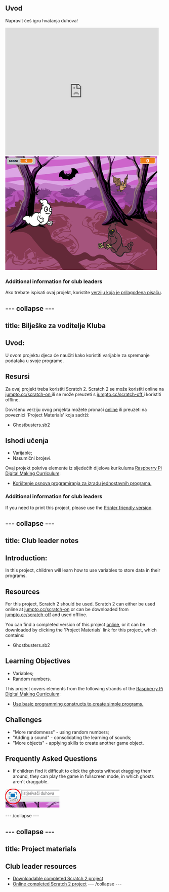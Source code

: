 ## Uvod

Napravit ćeš igru hvatanja duhova!

<div class="scratch-preview">
  <iframe allowtransparency="true" width="485" height="402" src="https://scratch.mit.edu/projects/embed/60787262/?autostart=false" frameborder="0"></iframe>
  <img src="images/ghost-final.png">
</div>

### Additional information for club leaders

Ako trebate ispisati ovaj projekt, koristite [verziju koja je prilagođena pisaču](https://projects.raspberrypi.org/en/projects/ghostbusters/print).

## \--- collapse \---

## title: Bilješke za voditelje Kluba

## Uvod:

U ovom projektu djeca će naučiti kako koristiti varijable za spremanje podataka u svoje programe.

## Resursi

Za ovaj projekt treba koristiti Scratch 2. Scratch 2 se može koristiti online na [ jumpto.cc/scratch-on ](http://jumpto.cc/scratch-on) ili se može preuzeti s [ jumpto.cc/scratch-off ](http://jumpto.cc/scratch-off) i koristiti offline.

Dovršenu verziju ovog projekta možete pronaći [online](http://scratch.mit.edu/projects/60787262/#editor) ili preuzeti na poveznici 'Project Materials' koja sadrži:

* Ghostbusters.sb2

## Ishodi učenja

* Varijable;
* Nasumični brojevi.

Ovaj projekt pokriva elemente iz sljedećih dijelova kurikuluma [Raspberry Pi Digital Making Curriculum](http://rpf.io/curriculum):

* [Korištenje osnova programiranja za izradu jednostavnih programa.](https://www.raspberrypi.org/curriculum/programming/creator)

### Additional information for club leaders

If you need to print this project, please use the [Printer friendly version](https://projects.raspberrypi.org/en/projects/ghostbusters/print).

## \--- collapse \---

## title: Club leader notes

## Introduction:

In this project, children will learn how to use variables to store data in their programs.

## Resources

For this project, Scratch 2 should be used. Scratch 2 can either be used online at [jumpto.cc/scratch-on](http://jumpto.cc/scratch-on) or can be downloaded from [jumpto.cc/scratch-off](http://jumpto.cc/scratch-off) and used offline.

You can find a completed version of this project [online](http://scratch.mit.edu/projects/60787262/#editor), or it can be downloaded by clicking the 'Project Materials' link for this project, which contains:

* Ghostbusters.sb2

## Learning Objectives

* Variables;
* Random numbers.

This project covers elements from the following strands of the [Raspberry Pi Digital Making Curriculum](http://rpf.io/curriculum):

* [Use basic programming constructs to create simple programs.](https://www.raspberrypi.org/curriculum/programming/creator)

## Challenges

* "More randomness" - using random numbers;
* "Adding a sound" - consolidating the learning of sounds;
* "More objects" - applying skills to create another game object.

## Frequently Asked Questions

* If children find it difficult to click the ghosts without dragging them around, they can play the game in fullscreen mode, in which ghosts aren't draggable.

![screenshot](images/ghost-fullscreen.png)

\--- /collapse \---

## \--- collapse \---

## title: Project materials

## Club leader resources

* [Downloadable completed Scratch 2 project](resources/Ghostbusters.sb2)
* [Online completed Scratch 2 project](http://scratch.mit.edu/projects/60787262/#editor) \--- /collapse \---